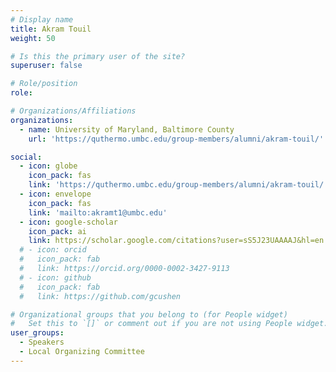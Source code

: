 ```yaml
---
# Display name
title: Akram Touil
weight: 50

# Is this the primary user of the site?
superuser: false

# Role/position
role: 

# Organizations/Affiliations
organizations:
  - name: University of Maryland, Baltimore County
    url: 'https://quthermo.umbc.edu/group-members/alumni/akram-touil/'

social:
  - icon: globe
    icon_pack: fas
    link: 'https://quthermo.umbc.edu/group-members/alumni/akram-touil/'
  - icon: envelope
    icon_pack: fas
    link: 'mailto:akramt1@umbc.edu'
  - icon: google-scholar
    icon_pack: ai
    link: https://scholar.google.com/citations?user=sS5J23UAAAAJ&hl=en
  # - icon: orcid
  #   icon_pack: fab
  #   link: https://orcid.org/0000-0002-3427-9113
  # - icon: github
  #   icon_pack: fab
  #   link: https://github.com/gcushen

# Organizational groups that you belong to (for People widget)
#   Set this to `[]` or comment out if you are not using People widget.
user_groups:
  - Speakers
  - Local Organizing Committee
---
```


